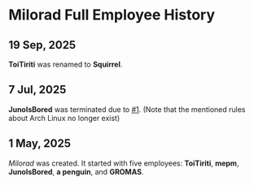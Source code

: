 # Milorad Full Employee History
## 19 Sep, 2025
**ToiTiriti** was renamed to **Squirrel**.
## 7 Jul, 2025
**JunoIsBored** was terminated due to [#1](https://github.com/milorad-co/milorad-co.github.io/issues/1). (Note that the mentioned rules about Arch Linux no longer exist)
## 1 May, 2025
*Milorad* was created. It started with five employees: **ToiTiriti**, **mepm**, **JunoIsBored**, **a penguin**, and **GROMAS**.
